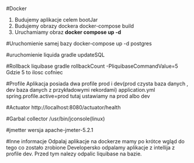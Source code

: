 #Docker
1. Budujemy aplikacje celem bootJar
2. Budujemy obrazy dockera docker-compose build
3. Uruchamiamy obraz <b>docker compose up -d </b>


#Uruchomienie samej bazy
docker-compose up -d postgres

#uruchomienie liquida
gradle updateSQL

#Rollback liquibase
gradle rollbackCount  -PliquibaseCommandValue=5
Gdzie 5 to ilosc cofniec


#Profile
Aplikacja posiada dwa profile prod i dev(prod czysta baza danych , dev baza danych z przykładowymi rekordami)
application.yml
spring.profile.active=prod
tutaj ustawiamy na prod albo dev

#Actuator
http://localhost:8080/actuator/health

#Garbal collector
/usr/bin/jconsole(linux)


#jmetter
wersja apache-jmeter-5.2.1

#Inne informacje
Odpalaj aplikacje na dockerze mamy po krótce wgląd do tego co zostało zrobione
Developersko odpalamy aplikacje z intellija z profile dev. Przed tym nalezy odpalic liquibase na bazie.
